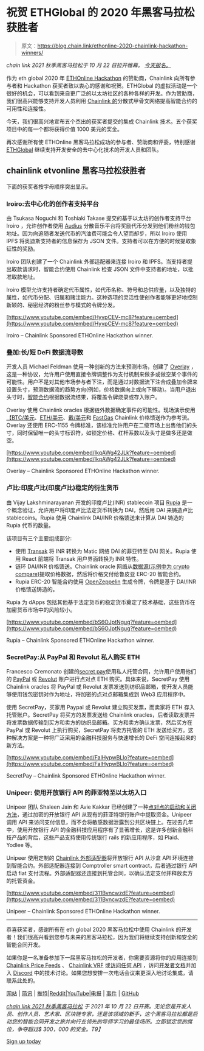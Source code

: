 # 祝贺 ETHGlobal 的 2020 年黑客马拉松获胜者

> 原文：<https://blog.chain.link/ethonline-2020-chainlink-hackathon-winners/>

*chain link 2021 秋季黑客马拉松于 10 月 22 日拉开帷幕。* [*今天报名。*](https://chain.link/hackathon?utm_medium=referral&utm_source=chainlink-blog&utm_campaign=fall-2021-hackathon&utm_content=congratulations-to-ethglobals-2020-hackathon-winners)

作为 eth global 2020 年 [ETHOnline Hackathon](https://ethglobal.online/) 的赞助商，Chainlink 向所有参与者和 Hackathon 获奖者致以衷心的感谢和祝贺。ETHGlobal 的虚拟活动是一个很好的机会，可以看到来自更广泛的以太坊社区的各种各样的开发。作为赞助商，我们很高兴能够支持开发人员利用 [Chainlink 的](https://chain.link/)分散式甲骨文网络提高智能合约的可用性和连接性。

今天，我们很高兴地宣布五个杰出的获奖者提交的集成 Chainlink 技术。五个获奖项目中的每一个都将获得价值 1000 美元的奖金。

再次感谢所有使 ETHOnline 黑客马拉松成功的参与者、赞助商和评委，特别感谢 [ETHGlobal](https://ethglobal.co/) 继续支持开发安全的去中心化技术的开发人员和团队。

## chainlink etvonline 黑客马拉松获胜者

下面的获奖者按字母顺序突出显示。

### Iroiro:去中心化的创作者支持平台

由 Tsukasa Noguchi 和 Toshiaki Takase 提交的基于以太坊的创作者支持平台 Iroiro ，允许创作者使用 [Audius](https://audius.co/) 分散音乐平台将奖励代币分发到他们粉丝的钱包地址。因为向追随者发送代币的汽油费可能会令人望而却步，所以 Iroiro 使用 IPFS 将奥迪斯支持者的信息保存为 JSON 文件。支持者可以在方便的时候提取象征性的奖励。

Iroiro 团队创建了一个 Chainlink 外部适配器来连接 Iroiro 和 IPFS。当支持者提出取款请求时，智能合约使用 Chainlink 检查 JSON 文件中支持者的地址，以批准取款地址。

Iroiro 模型允许支持者确定代币属性，如代币名称、符号和总供应量，以及独特的属性，如代币分配、归属和赌注能力。这种选项的灵活性使创作者能够更好地控制新颖的、秘密经济的粉丝参与模式的令牌分发。

[https://www.youtube.com/embed/HyvpCEV-mc8?feature=oembed](https://www.youtube.com/embed/HyvpCEV-mc8?feature=oembed)



<figcaption>Iroiro – Chainlink Sponsored ETHOnline Hackathon winner.</figcaption>



### 叠加:长/短 DeFi 数据流导数

开发人员 Michael Feldman 使用一种创新的方法来预测市场，创建了 [Overlay](https://hack.ethglobal.co/showcase/overlay-reclnZZ0Y0UnCzlQ6) ，这是一种协议，允许用户使用直接令牌调整作为支付机制来做多或做空某个事件的可能性。用户不是对其他市场参与者下注，而是通过对数据流下注合成叠加令牌来设置头寸，预测数据流的趋势方向(例如，价格数据向上或向下移动)。当用户退出头寸时，[智能合约](https://chain.link/education/smart-contracts)根据数据流结果，将覆盖令牌烧录或存入账户。

Overlay 使用 Chainlink oracles 根据链外数据确定事件的可能性。现场演示使用[【BTC/美元](https://data.chain.link/btc-usd)、[ETH/美元](https://data.chain.link/eth-usd)、[戴/美元](https://data.chain.link/dai-usd)和 [FastGas](https://data.chain.link/fast-gas-gwei) Chainlink 价格馈送作为参考流。Overlay 还使用 ERC-1155 令牌标准，该标准允许用户在二级市场上出售他们的头寸，同时保留唯一的头寸标识符，如锁定价格、杠杆系数以及头寸是做多还是做空。

[https://www.youtube.com/embed/IkqAWg42JLk?feature=oembed](https://www.youtube.com/embed/IkqAWg42JLk?feature=oembed)



<figcaption>Overlay – Chainlink Sponsored ETHOnline Hackathon winner.</figcaption>



### 卢比:印度卢比(印度卢比)稳定的衍生货币

由 Vijay Lakshminarayanan 开发的印度卢比(INR) stablecoin 项目 [Rupia](https://hack.ethglobal.co/showcase/rupia-derivative-inr--recW4prsiYa8qzffK) 是一个概念验证，允许用户将印度卢比法定货币转换为 DAI，然后用 DAI 来铸造卢比 stablecoins。Rupia 使用 Chainlink DAI/INR 价格馈送来计算从 DAI 铸造的 Rupia 代币的数量。

该项目有三个主要组成部分:

*   使用 [Transak](https://transak.com/) 将 INR 转换为 Matic 网络 DAI 的菲亚特至 DAI 网关。Rupia 使用 React 前端将 Transak 用户界面转换为 INR 特性。
*   链环 DAI/INR 价格馈送。Chainlink oracle 网络从[数据源(示例中为 crypto compare)](https://www.cryptocompare.com/coins/dai/markets/INR)提取价格数据，然后将价格交付给鲁皮亚 ERC-20 智能合约。
*   Rupia ERC-20 智能合约使用 [OpenZeppelin](https://openzeppelin.com/) 生成令牌，令牌是基于 DAI/INR 价格馈送铸造的。

Rupia 为 dApps 包括其他基于法定货币的稳定货币奠定了技术基础，这些货币在加密货币市场中的风险较小。

[https://www.youtube.com/embed/bS6OJptNgug?feature=oembed](https://www.youtube.com/embed/bS6OJptNgug?feature=oembed)



<figcaption>Rupia – Chainlink Sponsored ETHOnline Hackathon winner.</figcaption>



### SecretPay:从 PayPal 和 Revolut 私人购买 ETH

Francesco Cremonato 创建的[secret pay](https://hack.ethglobal.co/showcase/secretpay-reca2E8KsK6BZMTZV)使用私人托管合同，允许用户使用他们的 [PayPal](https://www.paypal.com/) 或 [Revolut](https://www.revolut.com/) 账户进行点对点 ETH 购买。具体来说，SecretPay 使用 Chainlink oracles 将 PayPal 或 Revolut 发票发送到纺织品邮箱，使开发人员能够使用钱包密钥对作为地址，将加密的点对点邮箱集成到 Web3 应用程序中。

使用 SecretPay，买家用 Paypal 或 Revolut 建立购买发票，而卖家将 ETH 存入托管账户。SecretPay 将买方的发票发送给 Chainlink oracles，后者读取发票并将发票数据传输到买方和卖方的纺织品邮箱。买方和卖方确认发票，然后买方在 PayPal 或 Revolut 上执行购买，SecretPay 将卖方托管的 ETH 发送给买方。这种解决方案是一种将广泛采用的金融科技服务与快速增长的 DeFi 空间连接起来的新方法。

[https://www.youtube.com/embed/FalHypwBLlo?feature=oembed](https://www.youtube.com/embed/FalHypwBLlo?feature=oembed)



<figcaption>SecretPay – Chainlink Sponsored ETHOnline Hackathon winner.</figcaption>



### Unipeer: 使用开放银行 API 的菲亚特至以太坊入口

Unipeer 团队 Shaleen Jain 和 Avie Kakkar 已经创建了一种[点对点的启动和关闭方法](https://hack.ethglobal.co/showcase/unipeer-rec2wu97nPZ2cI0lp)，通过加密的开放银行 API 从现有的菲亚特银行账户中提取资金。Unipeer 调用 API 来访问支付信息，而不会将敏感数据泄露到公共区块链上。在过去几年中，使用开放银行 API 的金融科技应用程序有了显著增长，这是许多创新金融科技产品的背后，这些产品支持使用传统银行 rails 的新应用程序，如 Plaid、Yodlee 等。

Unipeer 使用定制的 [Chainlink 外部适配器](https://blog.chain.link/build-and-use-external-adapters/)将开放银行 API 从沙盒 API 环境连接到智能合约。外部适配器连接到 Comptroller smart contract，后者通过银行 API 启动 fiat 支付流程。外部适配器还连接到托管合同，以确认法定支付并释放卖方的托管资金。

[https://www.youtube.com/embed/311BvncwzdE?feature=oembed](https://www.youtube.com/embed/311BvncwzdE?feature=oembed)



<figcaption>Unipeer – Chainlink Sponsored ETHOnline Hackathon winner.</figcaption>



* * *

恭喜获奖者，感谢所有在 eth global 2020 黑客马拉松中使用 Chainlink 的开发者！我们很高兴看到您参与未来的黑客马拉松，因为我们将继续支持创新和安全的智能合同开发。

如果你是一名准备参加下一届黑客马拉松的开发者，你需要资源将你的应用连接到 [Chainlink Price Feeds](https://docs.chain.link/docs/using-chainlink-reference-contracts) 、 [Chainlink VRF](https://docs.chain.link/docs/chainlink-vrf) 或[访问任何 API](https://docs.chain.link/docs/request-and-receive-data) ，访问[开发者文档](https://docs.chain.link/)并加入 [Discord](https://discordapp.com/invite/aSK4zew) 中的技术讨论。如果您想安排一次电话会议来更深入地讨论集成，请联系此处的。

[网站](https://chain.link/) | [简讯](https://chn.lk/newsletter) | [推特](https://twitter.com/chainlink)|[Reddit](https://www.reddit.com/r/Chainlink/)|[YouTube](https://www.youtube.com/channel/UCnjkrlqaWEBSnKZQ71gdyFA)|[电报](https://t.me/chainlinkofficial) | [事件](https://blog.chain.link/tag/events/) | [GitHub](https://github.com/smartcontractkit/chainlink)

*[chain link 2021 秋季黑客马拉松](https://chain.link/hackathon) 于 2021 年 10 月 22 日开赛。无论您是开发人员、创作人员、艺术家、区块链专家，还是该领域的新手，这个黑客马拉松都是启动您的智能合同开发之旅并向行业领先的导师学习的最佳场所。立即锁定您的席位，争夺超过$ 300，000 的奖金。T9】*

[Sign up today](https://chain.link/hackathon?utm_medium=referral&utm_source=chainlink-blog&utm_campaign=fall-2021-hackathon&utm_content=congratulations-to-ethglobals-2020-hackathon-winners)